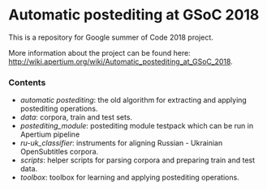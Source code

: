 Automatic postediting at GSoC 2018
===================================

This is a repository for Google summer of Code 2018 project.

More information about the project can be found here: http://wiki.apertium.org/wiki/Automatic_postediting_at_GSoC_2018.

### Contents
* _automatic postediting_: the old algorithm for extracting and applying postediting operations.
* _data_: corpora, train and test sets.
* _postediting_module_: postediting module testpack which can be run in Apertium pipeline
* _ru-uk_classifier_: instruments for aligning Russian - Ukrainian OpenSubtitles corpora.
* _scripts_: helper scripts for parsing corpora and preparing train and test data.
* _toolbox_: toolbox for learning and applying postediting operations.
